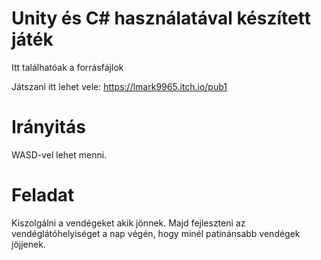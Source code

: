 # Unity és C# használatával készített játék
Itt találhatóak a forrásfájlok

Játszani itt lehet vele: https://lmark9965.itch.io/pub1

# Irányitás

WASD-vel lehet menni.

# Feladat
Kiszolgálni a vendégeket akik jönnek. Majd fejleszteni az vendéglátóhelyiséget a nap végén, hogy minél patinánsabb vendégek jöjjenek.
